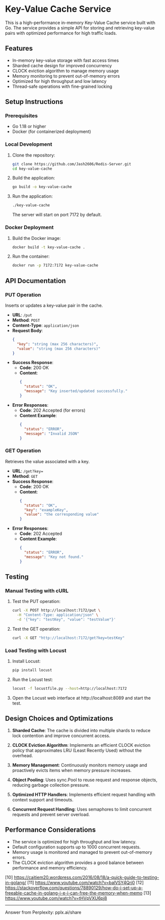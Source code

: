 # Key-Value Cache Service

This is a high-performance in-memory Key-Value Cache service built with Go. The service provides a simple API for storing and retrieving key-value pairs with optimized performance for high traffic loads.

## Features

- In-memory key-value storage with fast access times
- Sharded cache design for improved concurrency
- CLOCK eviction algorithm to manage memory usage
- Memory monitoring to prevent out-of-memory errors
- Optimized for high throughput and low latency
- Thread-safe operations with fine-grained locking

## Setup Instructions

### Prerequisites

- Go 1.18 or higher
- Docker (for containerized deployment)

### Local Development

1. Clone the repository:
   ```bash
   git clone https://github.com/Jash2606/Redis-Server.git
   cd key-value-cache
   ```

2. Build the application:
   ```bash
   go build -o key-value-cache
   ```

3. Run the application:
   ```bash
   ./key-value-cache
   ```

   The server will start on port 7172 by default.

### Docker Deployment

1. Build the Docker image:
   ```bash
   docker build -t key-value-cache .
   ```

2. Run the container:
   ```bash
   docker run -p 7172:7172 key-value-cache
   ```

## API Documentation

### PUT Operation

Inserts or updates a key-value pair in the cache.

- **URL**: `/put`
- **Method**: `POST`
- **Content-Type**: `application/json`
- **Request Body**:
  ```json
  {
    "key": "string (max 256 characters)",
    "value": "string (max 256 characters)"
  }
  ```
- **Success Response**:
  - **Code**: 200 OK
  - **Content**:
    ```json
    {
      "status": "OK",
      "message": "Key inserted/updated successfully."
    }
    ```
- **Error Responses**:
  - **Code**: 202 Accepted (for errors)
  - **Content Example**:
    ```json
    {
      "status": "ERROR",
      "message": "Invalid JSON"
    }
    ```

### GET Operation

Retrieves the value associated with a key.

- **URL**: `/get?key=`
- **Method**: `GET`
- **Success Response**:
  - **Code**: 200 OK
  - **Content**:
    ```json
    {
      "status": "OK",
      "key": "exampleKey",
      "value": "the corresponding value"
    }
    ```
- **Error Responses**:
  - **Code**: 202 Accepted
  - **Content Example**:
    ```json
    {
      "status": "ERROR",
      "message": "Key not found."
    }
    ```

## Testing

### Manual Testing with cURL

1. Test the PUT operation:
   ```bash
   curl -X POST http://localhost:7172/put \
     -H "Content-Type: application/json" \
     -d '{"key": "testKey", "value": "testValue"}'
   ```

2. Test the GET operation:
   ```bash
   curl -X GET "http://localhost:7172/get?key=testKey"
   ```

### Load Testing with Locust

1. Install Locust:
   ```bash
   pip install locust
   ```

2. Run the Locust test:
   ```bash
   locust -f locustfile.py --host=http://localhost:7172
   ```

3. Open the Locust web interface at http://localhost:8089 and start the test.

## Design Choices and Optimizations

1. **Sharded Cache**: The cache is divided into multiple shards to reduce lock contention and improve concurrent access.

2. **CLOCK Eviction Algorithm**: Implements an efficient CLOCK eviction policy that approximates LRU (Least Recently Used) without the overhead.

3. **Memory Management**: Continuously monitors memory usage and proactively evicts items when memory pressure increases.

4. **Object Pooling**: Uses sync.Pool to reuse request and response objects, reducing garbage collection pressure.

5. **Optimized HTTP Handlers**: Implements efficient request handling with context support and timeouts.

6. **Concurrent Request Handling**: Uses semaphores to limit concurrent requests and prevent server overload.

## Performance Considerations

- The service is optimized for high throughput and low latency.
- Default configuration supports up to 1000 concurrent requests.
- Memory usage is monitored and managed to prevent out-of-memory errors.
- The CLOCK eviction algorithm provides a good balance between performance and memory efficiency.

[10] https://caitiem20.wordpress.com/2016/08/18/a-quick-guide-to-testing-in-golang/
[11] https://www.youtube.com/watch?v=balVSY4Qrj0
[12] https://stackoverflow.com/questions/78890129/how-do-i-set-up-a-freeable-cache-in-golang-i-e-i-can-free-the-memory-when-memo
[13] https://www.youtube.com/watch?v=tHVpVXU6pj8

---
Answer from Perplexity: pplx.ai/share
